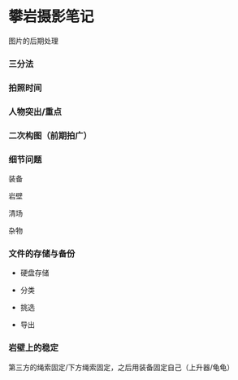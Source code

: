 # 攀岩摄影笔记
图片的后期处理


### 三分法

### 拍照时间

### 人物突出/重点

### 二次构图（前期拍广）


### 细节问题

装备

岩壁

清场

杂物

### 文件的存储与备份

- 硬盘存储

- 分类

- 挑选

- 导出


### 岩壁上的稳定

第三方的绳索固定/下方绳索固定，之后用装备固定自己（上升器/龟龟）